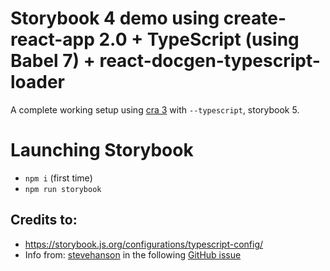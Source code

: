 # Storybook 4 demo using create-react-app 2.0 + TypeScript (using Babel 7) + react-docgen-typescript-loader

A complete working setup using [cra 3](https://github.com/facebook/create-react-app) with `--typescript`, storybook 5.
# Launching Storybook

- `npm i` (first time)
- `npm run storybook`

## Credits to:

- https://storybook.js.org/configurations/typescript-config/
- Info from: [stevehanson](https://github.com/stevehanson) in the following [GitHub issue](https://github.com/strothj/react-docgen-typescript-loader/issues/33)
